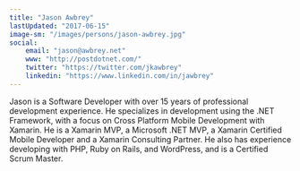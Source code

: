 ```yaml
---
title: "Jason Awbrey"
lastUpdated: "2017-06-15"
image-sm: "/images/persons/jason-awbrey.jpg"
social: 
    email: "jason@awbrey.net"
    www: "http://postdotnet.com/"
    twitter: "https://twitter.com/jkawbrey"
    linkedin: "https://www.linkedin.com/in/jawbrey"
---
```

Jason is a Software Developer with over 15 years of professional development experience. He specializes in development using the .NET Framework, with a focus on Cross Platform Mobile Development with Xamarin. He is a Xamarin MVP, a Microsoft .NET MVP, a Xamarin Certified Mobile Developer and a Xamarin Consulting Partner. He also has experience developing with PHP, Ruby on Rails, and WordPress, and is a Certified Scrum Master.
